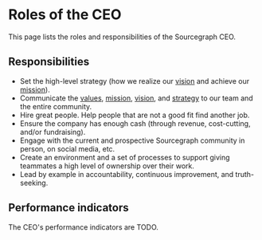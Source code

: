 # Roles of the CEO

This page lists the roles and responsibilities of the Sourcegraph CEO.

## Responsibilities

- Set the high-level strategy (how we realize our [vision](TODO) and achieve our [mission](TODO)).
- Communicate the [values](TODO), [mission](TODO), [vision](TODO), and [strategy](TODO) to our team and the entire community.
- Hire great people. Help people that are not a good fit find another job.
- Ensure the company has enough cash (through revenue, cost-cutting, and/or fundraising).
- Engage with the current and prospective Sourcegraph community in person, on social media, etc.
- Create an environment and a set of processes to support giving teammates a high level of ownership over their work.
- Lead by example in accountability, continuous improvement, and truth-seeking.

## Performance indicators

The CEO's performance indicators are TODO.
